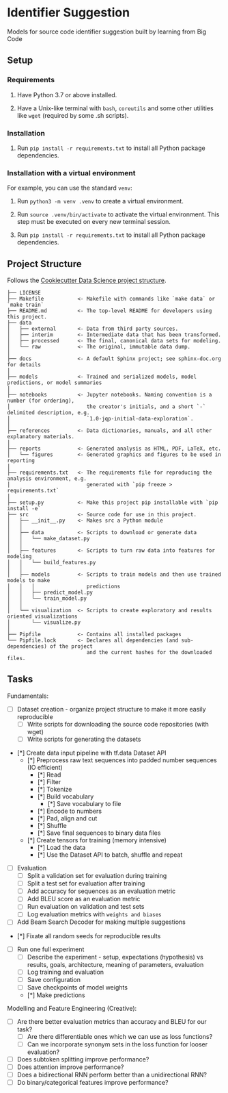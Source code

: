 # Identifier Suggestion

Models for source code identifier suggestion built by learning from Big Code

## Setup

### Requirements

1. Have Python 3.7 or above installed.

2. Have a Unix-like terminal with `bash`, `coreutils` and some other utilities like `wget` (required by some .sh scripts).

### Installation

1. Run `pip install -r requirements.txt` to install all Python package dependencies.

### Installation with a virtual environment

For example, you can use the standard `venv`:

1. Run `python3 -m venv .venv` to create a virtual environment.

1. Run `source .venv/bin/activate` to activate the virtual environment. This step must be executed on every new terminal session.

1. Run `pip install -r requirements.txt` to install all Python package dependencies.

## Project Structure

Follows the [Cookiecutter Data Science project structure](https://drivendata.github.io/cookiecutter-data-science/).

```text
├── LICENSE
├── Makefile           <- Makefile with commands like `make data` or `make train`
├── README.md          <- The top-level README for developers using this project.
├── data
│   ├── external       <- Data from third party sources.
│   ├── interim        <- Intermediate data that has been transformed.
│   ├── processed      <- The final, canonical data sets for modeling.
│   └── raw            <- The original, immutable data dump.
│
├── docs               <- A default Sphinx project; see sphinx-doc.org for details
│
├── models             <- Trained and serialized models, model predictions, or model summaries
│
├── notebooks          <- Jupyter notebooks. Naming convention is a number (for ordering),
│                         the creator's initials, and a short `-` delimited description, e.g.
│                         `1.0-jqp-initial-data-exploration`.
│
├── references         <- Data dictionaries, manuals, and all other explanatory materials.
│
├── reports            <- Generated analysis as HTML, PDF, LaTeX, etc.
│   └── figures        <- Generated graphics and figures to be used in reporting
│
├── requirements.txt   <- The requirements file for reproducing the analysis environment, e.g.
│                         generated with `pip freeze > requirements.txt`
│
├── setup.py           <- Make this project pip installable with `pip install -e`
├── src                <- Source code for use in this project.
│   ├── __init__.py    <- Makes src a Python module
│   │
│   ├── data           <- Scripts to download or generate data
│   │   └── make_dataset.py
│   │
│   ├── features       <- Scripts to turn raw data into features for modeling
│   │   └── build_features.py
│   │
│   ├── models         <- Scripts to train models and then use trained models to make
│   │   │                 predictions
│   │   ├── predict_model.py
│   │   └── train_model.py
│   │
│   └── visualization  <- Scripts to create exploratory and results oriented visualizations
│       └── visualize.py
│
├── Pipfile            <- Contains all installed packages
└── Pipfile.lock       <- Declares all dependencies (and sub-dependencies) of the project
                          and the current hashes for the downloaded files.
```

## Tasks

Fundamentals:

- [ ] Dataset creation - organize project structure to make it more easily reproducible
  - [ ] Write scripts for downloading the source code repositories (with wget)
  - [ ] Write scripts for generating the datasets

- [*] Create data input pipeline with tf.data Dataset API
  - [*] Preprocess raw text sequences into padded number sequences (IO efficient)
    - [*] Read
    - [*] Filter
    - [*] Tokenize
    - [*] Build vocabulary
      - [*] Save vocabulary to file
    - [*] Encode to numbers
    - [*] Pad, align and cut
    - [*] Shuffle
    - [*] Save final sequences to binary data files
  - [*] Create tensors for training (memory intensive)
    - [*] Load the data
    - [*] Use the Dataset API to batch, shuffle and repeat

- [ ] Evaluation
  - [ ] Split a validation set for evaluation during training
  - [ ] Split a test set for evaluation after training
  - [ ] Add accuracy for sequences as an evaluation metric
  - [ ] Add BLEU score as an evaluation metric
  - [ ] Run evaluation on validation and test sets
  - [ ] Log evaluation metrics with `weights and biases`

- [ ] Add Beam Search Decoder for making multiple suggestions

- [*] Fixate all random seeds for reproducible results

- [ ] Run one full experiment
  - [ ] Describe the experiment - setup, expectations (hypothesis) vs results, goals, architecture, meaning of parameters, evaluation
  - [ ] Log training and evaluation
  - [ ] Save configuration
  - [ ] Save checkpoints of model weights
  - [*] Make predictions

Modelling and Feature Engineering (Creative):

- [ ] Are there better evaluation metrics than accuracy and BLEU for our task?
  - [ ] Are there differentiable ones which we can use as loss functions?
  - [ ] Can we incorporate synonym sets in the loss function for looser evaluation?
- [ ] Does subtoken splitting improve performance?
- [ ] Does attention improve performance?
- [ ] Does a bidirectional RNN perform better than a unidirectional RNN?
- [ ] Do binary/categorical features improve performance?
